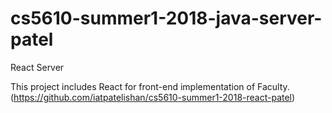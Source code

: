 # cs5610-summer1-2018-java-server-patel
React Server

This project includes React for front-end implementation of Faculty. (https://github.com/iatpatelishan/cs5610-summer1-2018-react-patel)
